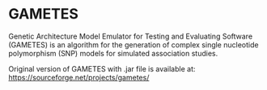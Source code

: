 # GAMETES
Genetic Architecture Model Emulator for Testing and Evaluating Software (GAMETES) is an algorithm for the generation of complex single nucleotide polymorphism (SNP) models for simulated association studies.

Original version of GAMETES with .jar file is available at: https://sourceforge.net/projects/gametes/

